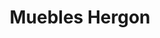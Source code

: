 ---
title: "Muebles Hergon"
url: /almoloya-de-juarez-estado-de-mexico/muebles-hergon/
shop: Möbel
---